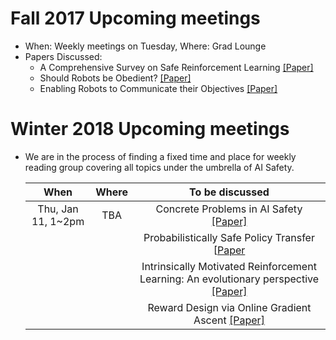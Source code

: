 # Fall 2017 Upcoming meetings
- When: Weekly meetings on Tuesday, Where: Grad Lounge
- Papers Discussed:
  * A Comprehensive Survey on Safe Reinforcement Learning [[Paper]](http://jmlr.org/papers/v16/garcia15a.html)
  * Should Robots be Obedient? [[Paper]](https://arxiv.org/pdf/1705.09990.pdf)
  * Enabling Robots to Communicate their Objectives [[Paper]](https://arxiv.org/pdf/1702.03465.pdf)

# Winter 2018 Upcoming meetings
- We are in the process of finding a fixed time and place for weekly reading group covering all topics under the umbrella of AI Safety. 

  | When              | Where         | To be discussed                                                               |
  |:-----------------:|:-------------:|:-----------------------------------------------------------------------------:|
  | Thu, Jan 11, 1~2pm| TBA           | Concrete Problems in AI Safety [[Paper]](https://arxiv.org/pdf/1606.06565.pdf)|
  |                   |               | Probabilistically Safe Policy Transfer [[Paper](https://arxiv.org/pdf/1705.05394.pdf)|
  |                   |               | Intrinsically Motivated Reinforcement Learning: An evolutionary perspective [[Paper]](https://web.eecs.umich.edu/~baveja/Papers/IMRLIEEETAMDFinal.pdf)|
  |                   |               | Reward Design via Online Gradient Ascent [[Paper]](https://papers.nips.cc/paper/4146-reward-design-via-online-gradient-ascent.pdf)|
